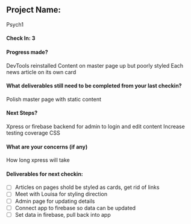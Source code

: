 ## Project Name: 
Psych1

#### Check In: 3

#### Progress made? 
DevTools reinstalled
Content on master page up but poorly styled
Each news article on its own card

#### What deliverables still need to be completed from your last checkin? 
Polish master page with static content

#### Next Steps?
Xpress or firebase backend for admin to login and edit content
Increase testing coverage
CSS

#### What are your concerns (if any)
How long xpress will take

#### Deliverables for next checkin:

- [ ] Articles on pages shold be styled as cards, get rid of links
- [ ] Meet with Louisa for styling direction
- [ ] Admin page for updating details
- [ ] Connect app to firebase so data can be updated
- [ ] Set data in firebase, pull back into app
